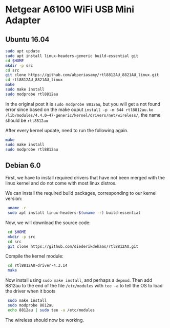 # Netgear A6100 WiFi USB Mini Adapter

## Ubuntu 16.04

```bash
sudo apt update
sudo apt install linux-headers-generic build-essential git
cd $HOME
mkdir -p src
cd src
git clone https://github.com/abperiasamy/rtl8812AU_8821AU_linux.git
cd rtl8812AU_8821AU_linux
make
sudo make install
sudo modprobe rtl8812au
```

In the original post it is `sudo modprobe 8812au`, but you will get a not found error since based on the make ouput `install -p -m 644 rtl8812au.ko /lib/modules/4.4.0–47-generic/kernel/drivers/net/wireless/`, the name should be `rtl8812au`

After every kernel update, need to run the following again.

```bash
make
sudo make install
sudo modprobe rtl8812au
```

## Debian 6.0

First, we have to install required drivers that have not been merged with the linux kernel and do not come with most linux distros.

We can install the required build packages, corresponding to our kernel version:
```bash
 uname -r
 sudo apt install linux-headers-$(uname -r) build-essential
```

Now, we will download the source code: 
```bash
 cd $HOME
 mkdir -p src
 cd src
 git clone https://github.com/diederikdehaas/rtl8812AU.git
```

Compile the kernel module:
```bash
 cd rtl8812AU-driver-4.3.14
 make
```

Now install using `sudo make install`, and perhaps a `depmod`. Then add 8812au to the end of the file `/etc/modules` with `tee -a` to tell the OS to load the driver when it boots
```bash
 sudo make install
 sudo modprobe 8812au
 echo 8812au | sudo tee -a /etc/modules
```

The wireless should now be working.


